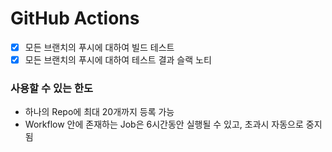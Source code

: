 # GitHub Actions

- [x] 모든 브랜치의 푸시에 대하여 빌드 테스트
- [x] 모든 브랜치의 푸시에 대하여 테스트 결과 슬랙 노티

### 사용할 수 있는 한도

- 하나의 Repo에 최대 20개까지 등록 가능
- Workflow 안에 존재하는 Job은 6시간동안 실행될 수 있고, 초과시 자동으로 중지됨
